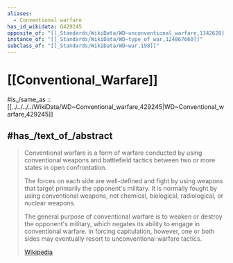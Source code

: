 ```yaml
---
aliases:
  - Conventional warfare
has_id_wikidata: Q429245
opposite_of: "[[_Standards/WikiData/WD~unconventional_warfare,1342628]]"
instance_of: "[[_Standards/WikiData/WD~type_of_war,124867660]]"
subclass_of: "[[_Standards/WikiData/WD~war,198]]"
---
```


# [[Conventional_Warfare]] 

#is_/same_as :: [[../../../../WikiData/WD~Conventional_warfare,429245|WD~Conventional_warfare,429245]] 

## #has_/text_of_/abstract 

> Conventional warfare is a form of warfare conducted by 
> using conventional weapons and battlefield tactics between two or more states in open confrontation. 
> 
> The forces on each side are well-defined and fight by 
> using weapons that target primarily the opponent's military. 
> It is normally fought by using conventional weapons, 
> not chemical, biological, radiological, or nuclear weapons.
>
> The general purpose of conventional warfare is to weaken or destroy the opponent's military, which negates its ability to engage in conventional warfare. In forcing capitulation, however, one or both sides may eventually resort to unconventional warfare tactics.
>
> [Wikipedia](https://en.wikipedia.org/wiki/Conventional%20warfare) 

